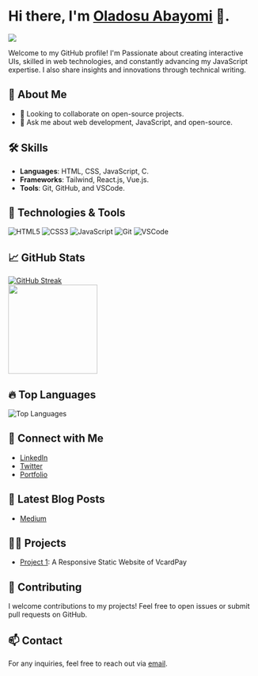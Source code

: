 # Hi there, I'm [Oladosu Abayomi]() 👋. <div align="center">
<img src="https://komarev.com/ghpvc/?username=oladosuabayomi&&style=flat-square" align="center" />
</div>  



Welcome to my GitHub profile! I'm Passionate about creating interactive UIs, skilled in web technologies, and constantly advancing my JavaScript expertise. I also share insights and innovations through technical writing.

## 🚀 About Me

- 👯 Looking to collaborate on open-source projects.
- 💬 Ask me about web development, JavaScript, and open-source.

## 🛠️ Skills

- **Languages**: HTML, CSS, JavaScript, C.
- **Frameworks**: Tailwind, React.js, Vue.js.
- **Tools**: Git, GitHub, and VSCode.

## 🔧 Technologies & Tools

![HTML5](https://img.shields.io/badge/-HTML5-E34F26?style=flat&logo=html5&logoColor=white)
![CSS3](https://img.shields.io/badge/-CSS3-1572B6?style=flat&logo=css3&logoColor=white)
![JavaScript](https://img.shields.io/badge/-JavaScript-F7DF1E?style=flat&logo=javascript&logoColor=black)
![Git](https://img.shields.io/badge/-Git-F05032?style=flat&logo=git&logoColor=white)
![VSCode](https://img.shields.io/badge/-VSCode-007ACC?style=flat&logo=visual-studio-code&logoColor=white)

## 📈 GitHub Stats

<div align="left">
  <a href="https://git.io/streak-stats">
    <img src="https://streak-stats.demolab.com/?user=oladosuabayomi&theme=algolia" alt="GitHub Streak" />
  </a>
</div>

<div align="left">
<a href="https://github.com/oladosuabayomi">
  <img height="180em" src="https://github-readme-stats-eight-theta.vercel.app/api?username=oladosuabayomi&show_icons=true&theme=algolia&include_all_commits=true&count_private=true"/>
</a>
</div>

## 🔥 Top Languages

![Top Languages](https://github-readme-stats.vercel.app/api/top-langs/?username=oladosuabayomi&layout=compact&theme=radical)

## 🔗 Connect with Me

- [LinkedIn](https://www.linkedin.com/in/oladosuabayomi)
- [Twitter](https://twitter.com/abayomi_oladosu)
- [Portfolio]()

## 📝 Latest Blog Posts

<!-- BLOG-POST-LIST:START -->
- [Medium](https://medium.com/@oladosuabayomi6)
<!-- BLOG-POST-LIST:END -->

## 👨‍💻 Projects

- [Project 1](https://github.com/oladosuabayomi/VcardPay-website): A Responsive Static Website of VcardPay

## 🤝 Contributing

I welcome contributions to my projects! Feel free to open issues or submit pull requests on GitHub.

## 📫 Contact

For any inquiries, feel free to reach out via [email](mailto:oladosuabayomi6@gmail.com).

